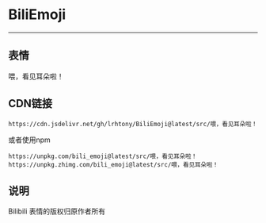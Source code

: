 # BiliEmoji
---
## 表情
喂，看见耳朵啦！
## CDN链接
```
https://cdn.jsdelivr.net/gh/lrhtony/BiliEmoji@latest/src/喂，看见耳朵啦！
```
或者使用npm
```
https://unpkg.com/bili_emoji@latest/src/喂，看见耳朵啦！
https://unpkg.zhimg.com/bili_emoji@latest/src/喂，看见耳朵啦！
```
## 说明
Bilibili 表情的版权归原作者所有
